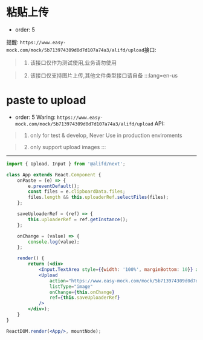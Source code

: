 # 粘贴上传

- order: 5

提醒: `https://www.easy-mock.com/mock/5b713974309d0d7d107a74a3/alifd/upload`接口:


> 1. 该接口仅作为测试使用,业务请勿使用

> 2. 该接口仅支持图片上传,其他文件类型接口请自备
:::lang=en-us
# paste to upload

- order: 5
Waring: `https://www.easy-mock.com/mock/5b713974309d0d7d107a74a3/alifd/upload` API:

> 1. only for test & develop, Never Use in production enviroments

> 2. only support upload images
:::
---

````jsx
import { Upload, Input } from '@alifd/next';

class App extends React.Component {
    onPaste = (e) => {
        e.preventDefault();
        const files = e.clipboardData.files;
        files.length && this.uploaderRef.selectFiles(files);
    };

    saveUploaderRef = (ref) => {
        this.uploaderRef = ref.getInstance();
    };

    onChange = (value) => {
        console.log(value);
    };

    render() {
        return (<div>
            <Input.TextArea style={{width: '100%', marginBottom: 10}} autoHeight={{minRows: 4}} onPaste={this.onPaste} />
            <Upload
                action="https://www.easy-mock.com/mock/5b713974309d0d7d107a74a3/alifd/upload"
                listType="image"
                onChange={this.onChange}
                ref={this.saveUploaderRef}
            />
        </div>);
    }
}

ReactDOM.render(<App/>, mountNode);
````
